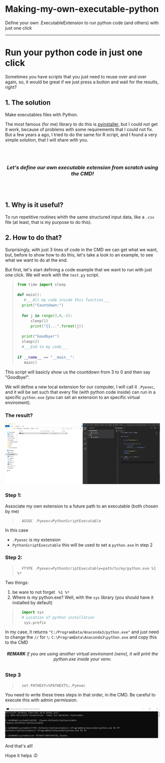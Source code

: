 # Making-my-own-executable-python
Define your own .ExecutableExtension to run python code (and others) with just one click
___
# Run your python code in just one click
Sometimes you have scripts that you just need to reuse over and over again, so, it would be great if we just press a button and wait for the results, right?

## 1. The solution
Make executables files with Python.

The most famous (for me) library to do this is [pyinstaller](http://www.pyinstaller.org/), but I could not get it work, because of problems with some requirements that I could not fix. But a few years a ago, I tried to do the same for R script, and I found a very simple solution, that I will share with you.

<br />
<br />
<center>
<h3><i>Let's define our own executable extension from scratch using the CMD! </i>
</center>
<br />
<br />

## 1. Why is it useful? 
To run repetitive routines whith the same structured input data, like a `.csv` file (at least, that is my purpose to do this).

## 2. How to do that? 
Surprisingly, with just 3 lines of code in the CMD we can get what we want, but, before to show how to do this, let's take a look to an example, to see what we want to do at the end. 

But first, let's start defining a code example that we want to run with just one click. We will work with the `test.py` script.

>```python
>from time import sleep
>
>def main():
>    #___All my code inside this function___
>	print("Countdown:")
>
>	for j in range(3,0,-1):
>	    sleep(1)
>	    print("{}...".format(j))
>	    
>	print("Goodbye!")
>	sleep(2)
>   #___End to my code___
>
>if __name__ == "__main__":
>    main()
>```

This script will basicly show us the countdown from 3 to 0 and then say "Goodbye!".
    
We will define a new local extension for our computer, I will call it `.Pyexec`, and it will be set such that every file (with python code inside) can run in a specific `python.exe` (you can set an extension to an specific virtual enviroment). 


### The result? 
![SegmentLocal](images/L85vQBqfPv.gif "segment")

### Step 1:
Associate my own extension to a future path to an executable (both chosen by me)
>```
>   ASSOC .Pyexec=PythonScriptExecutable
>```


In this case 
- `.Pyexec` is my extension
- `PythonScriptExecutable` this will be used to set a `python.exe` in step 2


### Step 2: 
>```
>   FTYPE .Pyexec=PythonScriptExecutable=path/to/my/python.exe %1 %*
>```

Two things: 
1. be ware to not forget ` %1 %*`
2. Where is my python.exe? Well, with the `sys` library (you should have it installed by default) 
>```python
>   import sys
>   # Location of python installation
>    sys.prefix    
>```

In my case, it returns `"C:/ProgramData/Anaconda3/python.exe"` and just need to change the `//` for `\`:  `C:\ProgramData\Anaconda3\python.exe` and copy this to the CMD

<center>
    <h6><b>REMARK</b> <i>if you are using another virtual enviroment (venv), it will print the python.exe inside your venv.</i></h6>
</center>
    
### Step 3
>```
>   set PATHEXT=%PATHEXT%;.Pyexec
>```

You need to write these trees steps in that order, in the CMD. Be careful to execute this with admin permission.

![SegmentLocal](images/cmd.png "segment")

And that's all! 

Hope it helps :D 
